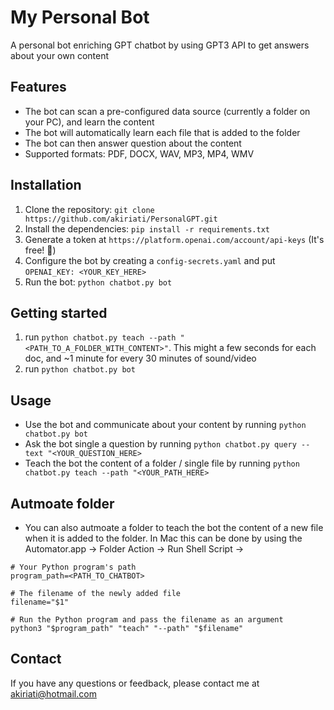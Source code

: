 # My Personal Bot

A personal bot enriching GPT chatbot by using GPT3 API to get answers about your own content

## Features
- The bot can scan a pre-configured data source (currently a folder on your PC), and learn the content
- The bot will automatically learn each file that is added to the folder 
- The bot can then answer question about the content
- Supported formats: PDF, DOCX, WAV, MP3, MP4, WMV

## Installation
1. Clone the repository: `git clone https://github.com/akiriati/PersonalGPT.git`
2. Install the dependencies: `pip install -r requirements.txt`
3. Generate a token at `https://platform.openai.com/account/api-keys` (It's free! 💸)
4. Configure the bot by creating a `config-secrets.yaml` and put `OPENAI_KEY: <YOUR_KEY_HERE>`
5. Run the bot: `python chatbot.py bot`

## Getting started 
1. run `python chatbot.py teach --path "<PATH_TO_A_FOLDER_WITH_CONTENT>"`. This might a few seconds for each doc, and ~1 minute for every 30 minutes of sound/video 
2. run `python chatbot.py bot`

## Usage
- Use the bot and communicate about your content by running `python chatbot.py bot`
- Ask the bot single a question by running `python chatbot.py query --text "<YOUR_QUESTION_HERE>`
- Teach the bot the content of a folder / single file by running `python chatbot.py teach --path "<YOUR_PATH_HERE>`

## Autmoate folder
- You can also autmoate a folder to teach the bot the content of a new file when it is added to the folder. In Mac this can be done by using the Automator.app -> Folder Action -> Run Shell Script -> 
```
# Your Python program's path
program_path=<PATH_TO_CHATBOT>

# The filename of the newly added file
filename="$1"

# Run the Python program and pass the filename as an argument
python3 "$program_path" "teach" "--path" "$filename"
```


## Contact
If you have any questions or feedback, please contact me at akiriati@hotmail.com
